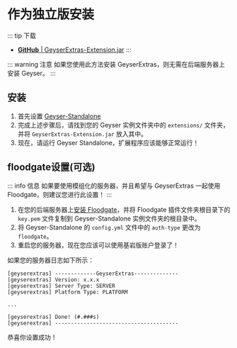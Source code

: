 # 作为独立版安装

::: tip 下载
- [**GitHub** | GeyserExtras-Extension.jar](https://github.com/GeyserExtras/GeyserExtras/releases/latest/download/GeyserExtras-Extension.jar)
:::

::: warning 注意
如果您使用此方法安装 GeyserExtras，则无需在后端服务器上安装 Geyser。
:::
## 安装
1. 首先设置 [Geyser-Standalone](https://geysermc.org/wiki/geyser/setup/?host=self&platform=standalone#general-setup--configuration)
2. 完成上述步骤后，请找到您的 Geyser 实例文件夹中的 `extensions/` 文件夹，并将 `GeyserExtras-Extension.jar` 放入其中。
3. 现在，请运行 Geyser Standalone，扩展程序应该能够正常运行！
## floodgate设置(可选)
::: info 信息
如果要使用模组化的服务器，并且希望与 GeyserExtras 一起使用 Floodgate，则建议您进行此设置！
:::
1. 在您的后端服务器上[安装 Floodgate](https://geysermc.org/wiki/floodgate/setup)，并将 Floodgate 插件文件夹根目录下的 `key.pem` 文件复制到 Geyser-Standalone 实例文件夹的根目录中。  
2. 将 Geyser-Standalone 的 `config.yml` 文件中的 `auth-type` 更改为 `floodgate`。  
3. 重启您的服务器，现在您应该可以使用基岩版账户登录了！


如果您的服务器日志如下所示：
```
[geyserextras] -------------GeyserExtras--------------
[geyserextras] Version: x.x.x
[geyserextras] Server Type: SERVER
[geyserextras] Platform Type: PLATFORM

...

[geyserextras] Done! (#.###s)
[geyserextras] ---------------------------------------
```
恭喜你设置成功！